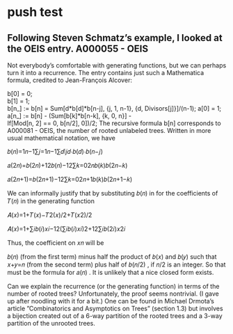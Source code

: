 # push test
## Following Steven Schmatz’s example, I looked at the OEIS entry. A000055 - OEIS

Not everybody’s comfortable with generating functions, but we can perhaps turn it into a recurrence. The entry contains just such a Mathematica formula, credited to Jean-François Alcover:

b[0] = 0;  
b[1] = 1;  
b[n_] := b[n] = Sum[d*b[d]*b[n-j], {j, 1, n-1}, {d, Divisors[j]}]/(n-1); 
a[0] = 1;  
a[n_] := b[n] - (Sum[b[k]*b[n-k], {k, 0, n}] -  
         If[Mod[n, 2] == 0, b[n/2], 0])/2; 
The recursive formula b[n] corresponds to A000081 - OEIS, the number of rooted unlabeled trees. Written in more usual mathematical notation, we have

𝑏(𝑛)=1𝑛−1∑𝑗=1𝑛−1∑𝑑∣𝑗𝑑⋅𝑏(𝑑)⋅𝑏(𝑛−𝑗)
 

𝑎(2𝑛)=𝑏(2𝑛)+12𝑏(𝑛)−12∑𝑘=02𝑛𝑏(𝑘)𝑏(2𝑛−𝑘)
 

𝑎(2𝑛+1)=𝑏(2𝑛+1)−12∑𝑘=02𝑛+1𝑏(𝑘)𝑏(2𝑛+1−𝑘)
 

We can informally justify that by substituting  𝑏(𝑛)
  in for the coefficients of  𝑇(𝑛)
  in the generating function

𝐴(𝑥)=1+𝑇(𝑥)−𝑇2(𝑥)/2+𝑇(𝑥2)/2
 

𝐴(𝑥)=1+∑𝑖𝑏(𝑖)𝑥𝑖−12(∑𝑖𝑏(𝑖)𝑥𝑖)2+12∑𝑖𝑏(2𝑖)𝑥2𝑖
 

Thus, the coefficient on  𝑥𝑛
  will be

𝑏(𝑛)
  (from the first term)
minus half the product of  𝑏(𝑥)
  and  𝑏(𝑦)
  such that  𝑥+𝑦=𝑛
  (from the second term)
plus half of  𝑏(𝑛/2)
 , if  𝑛/2
  is an integer.
So that must be the formula for  𝑎(𝑛)
 . It is unlikely that a nice closed form exists.

Can we explain the recurrence (or the generating function) in terms of the number of rooted trees? Unfortunately, the proof seems nontrivial. (I gave up after noodling with it for a bit.) One can be found in Michael Drmota’s article ”Combinatorics and Asymptotics on Trees” (section 1.3) but involves a bijection created out of a 6-way partition of the rooted trees and a 3-way partition of the unrooted trees.